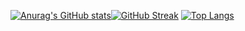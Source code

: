 [![Anurag's GitHub stats](https://github-readme-stats.vercel.app/api?username=MarcosTeles&card_width=400px&show_icons=true&theme=radical)](https://github.com/anuraghazra/github-readme-stats)[![GitHub Streak](http://github-readme-streak-stats.herokuapp.com?user=MarcosTeles&theme=radical)](https://git.io/streak-stats)
[![Top Langs](https://github-readme-stats.vercel.app/api/top-langs/?username=MarcosTeles&theme=radical&layout=compact)](https://github.com/anuraghazra/github-readme-stats)
